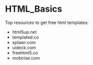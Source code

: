 # HTML_Basics

Top resources to get free html templates:
- html5up.net
- templated.co
- splawr.com
- uideck.com
- freehtml5.co
- mobirise.com
